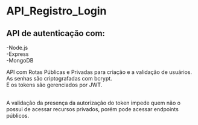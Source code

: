 # API_Registro_Login
 
 ## API de autenticação com:<br>
 -Node.js<br>
 -Express<br>
 -MongoDB<br>

 API com Rotas Públicas e Privadas para criação e a validação de usuários.<br>
 As senhas são criptografadas com bcrypt.<br>
 E os tokens são gerenciados por JWT.<br><br>


 A validação da presença da autorização do token impede quem não o possui de acessar recursos privados, porém pode acessar endpoints públicos.
